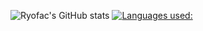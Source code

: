 ![Ryofac's GitHub stats](https://github-readme-stats.vercel.app/api?username=ryofac&show_icons=true&theme=radical)
[![Languages used:](https://github-readme-stats.vercel.app/api/top-langs/?username=ryofac&langs_count=5&theme=radical)]()


